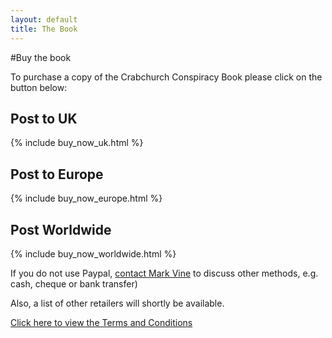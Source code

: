 ```yaml
---
layout: default
title: The Book
---
```


#Buy the book

To purchase a copy of the Crabchurch Conspiracy Book please click on the button below:

## Post to UK
{% include buy_now_uk.html %}

## Post to Europe
{% include buy_now_europe.html %}

## Post Worldwide
{% include buy_now_worldwide.html %}

If you do not use Paypal, [contact Mark Vine](http://crabchurch.co.uk/contact.html) to discuss other methods, e.g. cash, cheque or bank transfer) 

Also, a list of other retailers will shortly be available.

[Click here to view the Terms and Conditions](http://crabchurch.co.uk/terms.html)


[book_cover]: /images/crabchurch_book_cover.jpg "Crabchurch Conspiracy Book cover"
